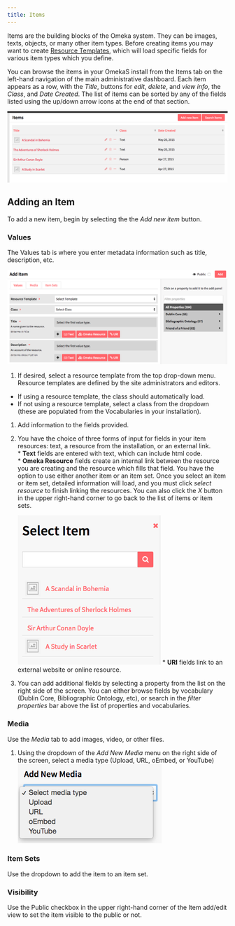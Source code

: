 ```yaml
---
title: Items
---
```


Items are the building blocks of the Omeka system. They can be images, texts, objects, or many other item types. Before creating items you may want to create [Resource Templates](/ResourceTemplate/), which will load specific fields for various item types which you define.

You can browse the items in your OmekaS install from the Items tab on the left-hand navigation of the main administrative dashboard. Each item appears as a row, with the *Title*, buttons for *edit*, *delete*, and *view info*, the *Class*, and *Date Created*. The list of items can be sorted by any of the fields listed using the up/down arrow icons at the end of that section.  

![Basic view of admin items page, showing a handful of item resources](/content/contentfiles/itemsOS.png)

## Adding an Item

To add a new item, begin by selecting the the _Add new item_ button. 

### Values
The Values tab is where you enter metadata information such as title, description, etc.

![Basic view of add items page, with no content entered](/content/contentfiles/AddItem_start.png)

1. If desired, select a resource template from the top drop-down menu. Resource templates are defined by the site administrators and editors.
  * If using a resource template, the class should automatically load.
  * If not using a resource template, select a class from the dropdown (these are populated from the Vocabularies in your installation).
1. Add information to the fields provided.  
  1. You have the choice of three forms of input for fields in your item resources: text, a resource from the installation, or an external link.  
    * **Text** fields are entered with text, which can include html code.  
    * **Omeka Resource** fields create an internal link between the resource you are creating and the resource which fills that field. 
     You have the option to use either another item or an item set. 
     Once you select an item or item set, detailed information will load, and you must click *select resource* to finish linking the resources. You can also click the *X* button in the upper right-hand corner to go back to the list of items or item sets.

      ![Select Item menu with list of items to link in edit item view](/content/contentfiles/AddItem_resource.png)
    * **URI** fields link to an external website or online resource.
1. You can add additional fields by selecting a property from the list on the right side of the screen. You can either browse fields by vocabulary (Dublin Core, Bibliographic Ontology, etc), or search in the *filter properties* bar above the list of properties and vocabularies.

### Media
Use the *Media* tab to add images, video, or other files.
1. Using the dropdown of the *Add New Media* menu on the right side of the screen, select a media type (Upload, URL, oEmbed, or YouTube)
  ![“Add new media” dropdown showing the options](/content/contentfiles/AddItem_media.png)

### Item Sets
Use the dropdown to add the item to an item set.

### Visibility
Use the Public checkbox in the upper right-hand corner of the Item add/edit view to set the item visible to the public or not.

